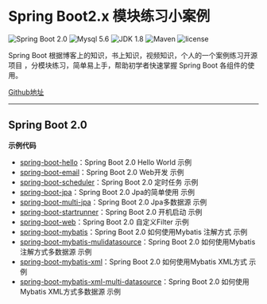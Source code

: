 Spring Boot2.x 模块练习小案例
=========================

![Spring Boot 2.0](https://img.shields.io/badge/Spring%20Boot-2.0-brightgreen.svg)
![Mysql 5.6](https://img.shields.io/badge/Mysql-5.6-blue.svg)
![JDK 1.8](https://img.shields.io/badge/JDK-1.8-brightgreen.svg)
![Maven](https://img.shields.io/badge/Maven-3.5.0-yellowgreen.svg)
![license](https://img.shields.io/badge/license-MPL--2.0-blue.svg)
 
Spring Boot 根据博客上的知识，书上知识，视频知识，个人的一个案例练习开源项目 ，分模块练习，简单易上手，帮助初学者快速掌握 Spring Boot 各组件的使用。

[Github地址](https://github.com/yurenmatou/SpringBoot2-SringBoot-learning-project)

---

## Spring Boot 2.0
 
 
**示例代码**

- [spring-boot-hello](https://github.com/yurenmatou/SpringBoot2-SringBoot-learning-project/tree/master/spring-boot-hello)：Spring Boot 2.0  Hello World 示例
- [spring-boot-email](https://github.com/yurenmatou/SpringBoot2-SringBoot-learning-project/tree/master/spring-boot-email)：Spring Boot 2.0  Web开发 示例
- [spring-boot-scheduler](https://github.com/yurenmatou/SpringBoot2-SringBoot-learning-project/tree/master/spring-boot-scheduler)：Spring Boot 2.0  定时任务 示例
- [spring-boot-jpa](https://github.com/yurenmatou/SpringBoot2-SringBoot-learning-project/tree/master/spring-boot-jpa)：Spring Boot 2.0  Jpa的简单使用 示例
- [spring-boot-multi-jpa](https://github.com/yurenmatou/SpringBoot2-SringBoot-learning-project/tree/master/spring-boot-multi-jpa)：Spring Boot 2.0  Jpa多数据源 示例
- [spring-boot-startrunner](https://github.com/yurenmatou/SpringBoot2-SringBoot-learning-project/tree/master/spring-boot-startrunner)：Spring Boot 2.0  开机启动 示例
- [spring-boot-web](https://github.com/yurenmatou/SpringBoot2-SringBoot-learning-project/tree/master/spring-boot-web)：Spring Boot 2.0  自定义Filter 示例
- [spring-boot-mybatis](https://github.com/yurenmatou/SpringBoot2-SringBoot-learning-project/tree/master/spring-boot-mybatis)：Spring Boot 2.0  如何使用Mybatis 注解方式 示例
- [spring-boot-mybatis-mulidatasource](https://github.com/yurenmatou/SpringBoot2-SringBoot-learning-project/tree/master/spring-boot-mybatis-mulidatasource)：Spring Boot 2.0  如何使用Mybatis 注解方式多数据源 示例
- [spring-boot-mybatis-xml](https://github.com/yurenmatou/SpringBoot2-SringBoot-learning-project/tree/master/spring-boot-mybatis-xml)：Spring Boot 2.0  如何使用Mybatis XML方式 示例
- [spring-boot-mybatis-xml-multi-datasource](https://github.com/yurenmatou/SpringBoot2-SringBoot-learning-project/tree/master/spring-boot-mybatis-xml-multi-datasource)：Spring Boot 2.0  如何使用Mybatis XML方式多数据源 示例
